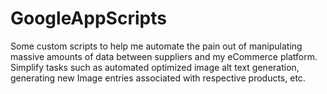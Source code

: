 # GoogleAppScripts
Some custom scripts to help me automate the pain out of manipulating massive amounts of data between suppliers and my eCommerce platform.  Simplify tasks such as automated optimized image alt text generation, generating new Image entries associated with respective products, etc.

